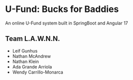# U-Fund:  Bucks for Baddies

An online U-Fund system built in SpringBoot and Angular 17
  
## Team L.A.W.N.N.

- Leif Gunhus
- Nathan McAndrew
- Nathan Klein
- Ada Grande Arriola
- Wendy Carrillo-Monarca
